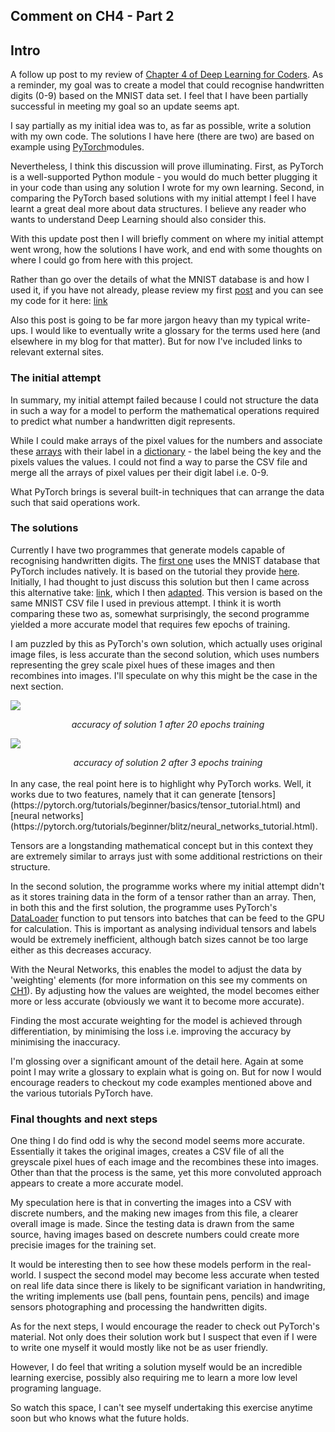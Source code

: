 Comment on CH4 - Part 2
---

## Intro

A follow up post to my review of [Chapter 4 of Deep Learning for Coders](https://sortsammcdonald.github.io/2021/04/06/Comment_CH4.1.html). As a reminder, my goal was to create a model that could recognise handwritten digits (0-9) based on the MNIST data set. I feel that I have been partially successful in meeting my goal so an update seems apt.

I say partially as my initial idea was to, as far as possible, write a solution with my own code. The solutions I have here (there are two) are based on example using [PyTorch](https://pytorch.org/)modules. 

Nevertheless, I think this discussion will prove illuminating. First, as PyTorch is a well-supported Python module - you would do much better plugging it in your code than using any solution I wrote for my own learning. Second, in comparing the PyTorch based solutions with my initial attempt I feel I have learnt a great deal more about data structures. I believe any reader who wants to understand Deep Learning should also consider this.

With this update post then I will briefly comment on where my initial attempt went wrong, how the solutions I have work, and end with some thoughts on where I could go from here with this project.

Rather than go over the details of what the MNIST database is and how I used it, if you have not already, please review my first [post](https://sortsammcdonald.github.io/2021/04/06/Comment_CH4.1.html) and you can see my code for it here: [link](https://github.com/sortsammcdonald/dl_ch4_writeup/blob/d68217e3737c5443df5f1af0782f667cae28359d/dl-ch4_inital_code.ipynb)

Also this post is going to be far more jargon heavy than my typical write-ups. I would like to eventually write a glossary for the terms used here (and elsewhere in my blog for that matter). But for now I've included links to relevant external sites.

### The initial attempt

In summary, my initial attempt failed because I could not structure the data in such a way for a model to perform the mathematical operations required to predict what number a handwritten digit represents. 

While I could make arrays of the pixel values for the numbers and associate these [arrays](https://numpy.org/doc/stable/reference/generated/numpy.array.html) with their label in a [dictionary](https://greenteapress.com/thinkpython2/html/thinkpython2012.html) - the label being the key and the pixels values the values. I could not find a way to parse the CSV file and merge all the arrays of pixel values per their digit label i.e. 0-9.

What PyTorch brings is several built-in techniques that can arrange the data such that said operations work.

### The solutions

Currently I have two programmes that generate models capable of recognising handwritten digits. The [first one](https://github.com/sortsammcdonald/dl_ch4_writeup/blob/ce387e1544343d6a1ef9de685f8e830018c2c91e/dl_ch4.1-PyTorch_sol1.ipynb) uses the MNIST database that PyTorch includes natively. It is based on the tutorial they provide [here](https://pytorch.org/tutorials/beginner/basics/intro.html). Initially, I had thought to just discuss this solution but then I came across this alternative take: [link](https://www.kaggle.com/oddrationale/mnist-in-csv/code), which I then [adapted](https://github.com/sortsammcdonald/dl_ch4_writeup/blob/3e0bfec2292e160648f607f2c58746f0838037b9/dl_ch4.1-PyTorch_sol2.ipynb). This version is based on the same MNIST CSV file I used in previous attempt. I think it is worth comparing these two as, somewhat surprisingly, the second programme yielded a more accurate model that requires few epochs of training. 

I am puzzled by this as PyTorch's own solution, which actually uses original image files, is less accurate than the second solution, which uses numbers representing the grey scale pixel hues of these images and then recombines into images. I'll speculate on why this might be the case in the next section.

<a href="https://imgur.com/j2SZz3b"><img src="https://i.imgur.com/j2SZz3b.png"/></a>

<center><em>accuracy of solution 1 after 20 epochs training</em></center>

<a href="https://imgur.com/FJ3uRy5"><img src="https://i.imgur.com/FJ3uRy5.png" /></a>
<center><em>accuracy of solution 2 after 3 epochs training</em></center>
<br>
In any case, the real point here is to highlight why PyTorch works. Well, it works due to two features, namely that it can generate [tensors](https://pytorch.org/tutorials/beginner/basics/tensor_tutorial.html) and [neural networks](https://pytorch.org/tutorials/beginner/blitz/neural_networks_tutorial.html).

Tensors are a longstanding mathematical concept but in this context they are extremely similar to arrays just with some additional restrictions on their structure. 

In the second solution, the programme works where my initial attempt didn't as it stores training data in the form of a tensor rather than an array. Then, in both this and the first solution, the programme uses PyTorch's [DataLoader](https://pytorch.org/tutorials/beginner/basics/data_tutorial.html) function to put tensors into batches that can be feed to the GPU for calculation. This is important as analysing individual tensors and labels would be extremely inefficient, although batch sizes cannot be too large either as this decreases accuracy.


With the Neural Networks, this enables the model to adjust the data by 'weighting' elements (for more information on this see my comments on [CH1](https://sortsammcdonald.github.io/2020/11/05/Comment_CH-1.html)). By adjusting how the values are weighted, the model becomes either more or less accurate (obviously we want it to become more accurate).

Finding the most accurate weighting for the model is achieved through differentiation, by minimising the loss i.e. improving the accuracy by minimising the inaccuracy. 

I'm glossing over a significant amount of the detail here. Again at some point I may write a glossary to explain what is going on. But for now I would encourage readers to checkout my code examples mentioned above and the various tutorials PyTorch have.

### Final thoughts and next steps

One thing I do find odd is why the second model seems more accurate. Essentially it takes the original images, creates a CSV file of all the greyscale pixel hues of each image and the recombines these into images. Other than that the process is the same, yet this more convoluted approach appears to create a more accurate model.

My speculation here is that in converting the images into a CSV with discrete numbers, and the making new images from this file, a clearer overall image is made. Since the testing data is drawn from the same source, having images based on descrete numbers could create more precisie images for the training set.

It would be interesting then to see how these models perform in the real-world. I suspect the second model may become less accurate when tested on real life data since there is likely to be significant variation in handwriting, the writing implements use (ball pens, fountain pens, pencils) and image sensors photographing and processing the handwritten digits.

As for the next steps, I would encourage the reader to check out PyTorch's material. Not only does their solution work but I suspect that even if I were to write one myself it would mostly like not be as user friendly.

However, I do feel that writing a solution myself would be an incredible learning exercise, possibly also requiring me to learn a more low level programing language.

So watch this space, I can't see myself undertaking this exercise anytime soon but who knows what the future holds.

